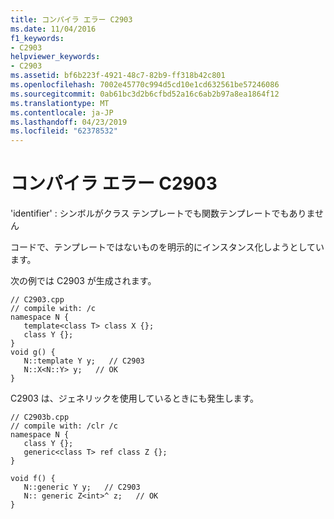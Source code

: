 ```yaml
---
title: コンパイラ エラー C2903
ms.date: 11/04/2016
f1_keywords:
- C2903
helpviewer_keywords:
- C2903
ms.assetid: bf6b223f-4921-48c7-82b9-ff318b42c801
ms.openlocfilehash: 7002e45770c994d5cd10e1cd632561be57246086
ms.sourcegitcommit: 0ab61bc3d2b6cfbd52a16c6ab2b97a8ea1864f12
ms.translationtype: MT
ms.contentlocale: ja-JP
ms.lasthandoff: 04/23/2019
ms.locfileid: "62378532"
---
```

# <a name="compiler-error-c2903"></a>コンパイラ エラー C2903

'identifier' : シンボルがクラス テンプレートでも関数テンプレートでもありません

コードで、テンプレートではないものを明示的にインスタンス化しようとしています。

次の例では C2903 が生成されます。

```
// C2903.cpp
// compile with: /c
namespace N {
   template<class T> class X {};
   class Y {};
}
void g() {
   N::template Y y;   // C2903
   N::X<N::Y> y;   // OK
}
```

C2903 は、ジェネリックを使用しているときにも発生します。

```
// C2903b.cpp
// compile with: /clr /c
namespace N {
   class Y {};
   generic<class T> ref class Z {};
}

void f() {
   N::generic Y y;   // C2903
   N:: generic Z<int>^ z;   // OK
}
```